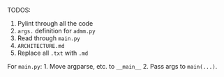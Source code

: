 TODOS:

1. Pylint through all the code
2. `args.` definition for `admm.py`
3. Read through `main.py`
4. `ARCHITECTURE.md`
5. Replace all `.txt` with `.md`

For `main.py`:
    1. Move argparse, etc. to `__main__`
    2. Pass args to `main(...)`.

